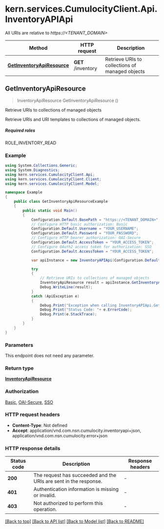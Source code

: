 # kern.services.CumulocityClient.Api.InventoryAPIApi

All URIs are relative to *https://<TENANT_DOMAIN>*

Method | HTTP request | Description
------------- | ------------- | -------------
[**GetInventoryApiResource**](InventoryAPIApi.md#getinventoryapiresource) | **GET** /inventory | Retrieve URIs to collections of managed objects



## GetInventoryApiResource

> InventoryApiResource GetInventoryApiResource ()

Retrieve URIs to collections of managed objects

Retrieve URIs and URI templates to collections of managed objects.  <section><h5>Required roles</h5> ROLE_INVENTORY_READ </section> 

### Example

```csharp
using System.Collections.Generic;
using System.Diagnostics;
using kern.services.CumulocityClient.Api;
using kern.services.CumulocityClient.Client;
using kern.services.CumulocityClient.Model;

namespace Example
{
    public class GetInventoryApiResourceExample
    {
        public static void Main()
        {
            Configuration.Default.BasePath = "https://<TENANT_DOMAIN>";
            // Configure HTTP basic authorization: Basic
            Configuration.Default.Username = "YOUR_USERNAME";
            Configuration.Default.Password = "YOUR_PASSWORD";
            // Configure HTTP bearer authorization: OAI-Secure
            Configuration.Default.AccessToken = "YOUR_ACCESS_TOKEN";
            // Configure OAuth2 access token for authorization: SSO
            Configuration.Default.AccessToken = "YOUR_ACCESS_TOKEN";

            var apiInstance = new InventoryAPIApi(Configuration.Default);

            try
            {
                // Retrieve URIs to collections of managed objects
                InventoryApiResource result = apiInstance.GetInventoryApiResource();
                Debug.WriteLine(result);
            }
            catch (ApiException e)
            {
                Debug.Print("Exception when calling InventoryAPIApi.GetInventoryApiResource: " + e.Message );
                Debug.Print("Status Code: "+ e.ErrorCode);
                Debug.Print(e.StackTrace);
            }
        }
    }
}
```

### Parameters

This endpoint does not need any parameter.

### Return type

[**InventoryApiResource**](InventoryApiResource.md)

### Authorization

[Basic](../README.md#Basic), [OAI-Secure](../README.md#OAI-Secure), [SSO](../README.md#SSO)

### HTTP request headers

- **Content-Type**: Not defined
- **Accept**: application/vnd.com.nsn.cumulocity.inventoryapi+json, application/vnd.com.nsn.cumulocity.error+json


### HTTP response details
| Status code | Description | Response headers |
|-------------|-------------|------------------|
| **200** | The request has succeeded and the URIs are sent in the response. |  -  |
| **401** | Authentication information is missing or invalid. |  -  |
| **403** | Not authorized to perform this operation. |  -  |

[[Back to top]](#)
[[Back to API list]](../README.md#documentation-for-api-endpoints)
[[Back to Model list]](../README.md#documentation-for-models)
[[Back to README]](../README.md)

